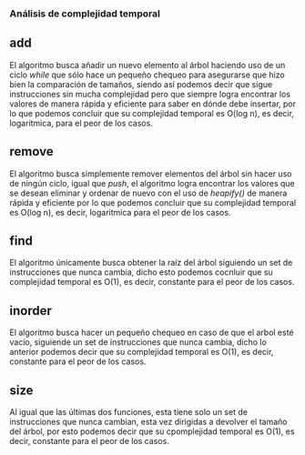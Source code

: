### Análisis de complejidad temporal

## add
El algoritmo busca añadir un nuevo elemento al árbol haciendo uso de un ciclo _while_ que sólo hace un pequeño chequeo para asegurarse que hizo bien la comparación
de tamaños, siendo así podemos decir que sigue instrucciones sin mucha complejidad pero que siempre logra encontrar los valores de manera rápida y eficiente para saber
en dónde debe insertar, por lo que podemos concluir que su complejidad temporal es O(log n), es decir, logaritmica, para el peor de los casos.

## remove
El algoritmo busca simplemente remover elementos del árbol sin hacer uso de ningún ciclo, igual que _push_, el algoritmo logra encontrar los valores que se desean eliminar y
ordenar de nuevo con el uso de _heapify()_ de manera rápida y eficiente por lo que podemos concluir que su complejidad temporal es O(log n), es decir, logaritmica para el peor
de los casos.

## find
El algoritmo únicamente busca obtener la raíz del árbol siguiendo un set de instrucciones que nunca cambia, dicho esto podemos cocnluir que su complejidad temporal es O(1), es
decir, constante para el peor de los casos.

## inorder
El algoritmo busca hacer un pequeño chequeo en caso de que el arbol esté vacío, siguiende un set de instrucciones que nunca cambia, dicho lo anterior podemos decir que su
complejidad temporal es O(1), es decir, constante para el peor de los casos.

## size
Al igual que las últimas dos funciones, esta tiene solo un set de instrucciones que nunca cambian, esta vez dirigidas a devolver el tamaño del árbol, por esto podemos decir que
su cpomplejidad temporal es O(1), es decir, constante para el peor de los casos.
